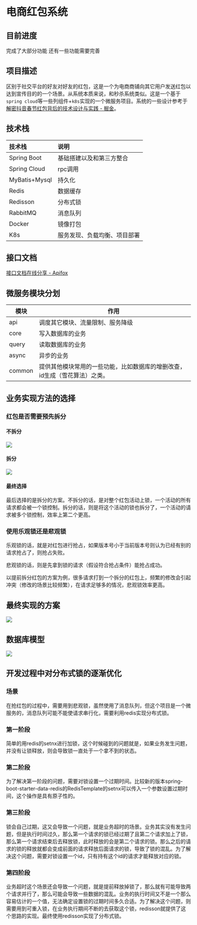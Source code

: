 # 电商红包系统

## 目前进度

完成了大部分功能 还有一些功能需要完善

## 项目描述

区别于社交平台的好友对好友的红包，这是一个为电商商铺向其它用户发送红包以达到宣传目的的一个场景。从系统本质来说，和秒杀系统类似。这是一个基于`spring cloud`等一些列组件+`k8s`实现的一个微服务项目。系统的一些设计参考于[解密抖音春节红包背后的技术设计与实践 - 掘金](https://juejin.cn/post/7111252917151072293)。

## 技术栈

| 技术栈           | 说明             |
|:------------- |:-------------- |
| Spring Boot   | 基础搭建以及和第三方整合   |
| Spring Cloud  | rpc调用          |
| MyBatis+Mysql | 持久化            |
| Redis         | 数据缓存           |
| Redisson      | 分布式锁           |
| RabbitMQ      | 消息队列           |
| Docker        | 镜像打包           |
| K8s           | 服务发现、负载均衡、项目部署 |

## 接口文档

[接口文档在线分享 - Apifox](https://www.apifox.cn/apidoc/shared-06d43e5d-7742-4e0a-bb6a-c03fa87e2beb/api-37202006)

## 微服务模块分划

| 模块     | 作用                                     |
| ------ | -------------------------------------- |
| api    | 调度其它模块、流量限制、服务降级                       |
| core   | 写入数据库的业务                               |
| query  | 读取数据库的业务                               |
| async  | 异步的业务                                  |
| common | 提供其他模块常用的一些功能，比如数据库的增删改查，id生成（雪花算法）之类。 |

## 业务实现方法的选择

### 红包是否需要预先拆分

#### 不拆分

![](readme_img/红包不拆分方案.png)

#### 拆分

![](readme_img/红包拆分方案.png)

#### 最终选择

最后选择的是拆分的方案。不拆分的话，是对整个红包活动上锁，一个活动的所有请求都会被一个锁控制。拆分的话，则是将这个活动的锁也拆分了，一个活动的请求被多个锁控制，效率上第二个更高。

### 使用乐观锁还是悲观锁

乐观锁的话，就是对红包进行抢占，如果版本号小于当前版本号则认为已经有别的请求抢占了，则抢占失败。

悲观锁的话，则是先拿到锁的请求（假设符合抢占条件）能抢占成功。

以提前拆分红包的方案为例，很多请求打到一个拆分的红包上，频繁的修改会引起冲突（修改的场景比较频繁），在请求足够多的情况，悲观锁效率更高。

## 最终实现的方案

![](readme_img/最终方案.png)

## 数据库模型

![](readme_img/数据库模型.png)

## 开发过程中对分布式锁的逐渐优化

### 场景

在抢红包的过程中，需要用到悲观锁，虽然使用了消息队列，但这个项目是一个微服务的，消息队列可能不能使请求串行化，需要利用redis实现分布式锁。

### 第一阶段

简单的用redis的setnx进行加锁，这个时候碰到的问题就是，如果业务发生问题，并没有让锁释放，则会导致锁一直处于一个拿不到的状态。

### 第二阶段

为了解决第一阶段的问题，需要对锁设置一个过期时间。比较新的版本spring-boot-starter-data-redis的RedisTemplate的setnx可以传入一个参数设置过期时间，这个操作是具有原子性的。

### 第三阶段

锁会自己过期，这又会导致一个问题，就是业务超时的场景。业务其实没有发生问题，但是执行时间过久，那么第一个请求的锁已经过期了且第二个请求加上了锁，那么第一个请求结束后去释放锁，此时释放的会是第二个请求的锁。那么之后的请求的锁的释放就都会变成前面的请求释放后面请求的锁，导致了锁的混乱。为了解决这个问题，需要对锁设置一个id，只有持有这个id的请求才能释放对应的锁。

### 第四阶段

业务超时这个场景还会导致一个问题，就是提前释放掉锁了，那么就有可能导致两个请求并行了，那么可能会导致一些数据的混乱。业务的执行时间又不是一个那么容易估计的一个值，无法确定设置锁的过期时间多久合适。为了解决这个问题，则需要用到可重入锁，在业务执行期间不断的去获取这个锁，redisson就提供了这个思路的实现。最终使用redisson实现了分布式锁。
